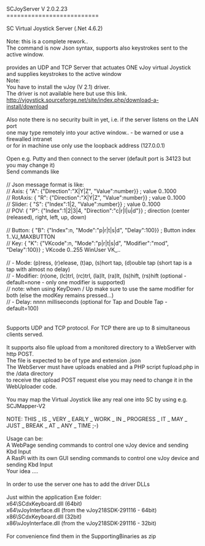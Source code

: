 SCJoyServer V 2.0.2.23<br>
==========================<br>
<br>
SC Virtual Joystick Server  (.Net 4.6.2)<br>
<br>
Note: this is a complete rework..<br>
The command is now Json syntax, supports also keystrokes sent to the active window.<br>
<br>
provides an UDP and TCP Server that actuates ONE vJoy virtual Joystick and supplies keystrokes to the active window<br>
Note: <br>
You have to install the vJoy (V 2.1) driver.<br>
The driver is not available here but use this link.<br>
http://vjoystick.sourceforge.net/site/index.php/download-a-install/download    <br>
<br>
Also note there is no security built in yet, i.e. if the server listens on the LAN port <br>
one may type remotely into your active window.. - be warned or use a firewalled intranet<br>
or for in machine use only use the loopback address (127.0.0.1)<br>
<br>
Open e.g. Putty and then connect to the server (default port is 34123 but you may change it)<br>
Send commands like <br>
<br>
      // Json message format is like:<br>
      // Axis:     { "A": {"Direction":"X|Y|Z", "Value":number}}        ; value 0..1000<br>
      // RotAxis:  { "R": {"Direction":"X|Y|Z", "Value":number}}        ; value 0..1000<br>
      // Slider:   { "S": {"Index":1|2, "Value":number}}                ; value 0..1000<br>
      // POV:      { "P": {"Index":1|2|3|4, "Direction":"c|r|l|u|d"}}   ; direction (center (released), right, left, up, down)<br>
	  <br>
      // Button:   { "B": {"Index":n, "Mode":"p|r|t|s|d", "Delay":100}}   ; Button index 1..VJ_MAXBUTTON<br>
      // Key:      { "K": {"VKcode":n, "Mode":"p|r|t|s|d", "Modifier":"mod", "Delay":100}}  ; VKcode 0..255 WinUser VK_..<br>
	  <br>
      // - Mode:    (p)ress, (r)elease, (t)ap, (s)hort tap, (d)ouble tap   (short tap is a tap with almost no delay)<br>
      // - Modifier:  (n)one, (lc)trl, (rc)trl, (la)lt, (ra)lt, (ls)hift, (rs)hift   (optional - default=none - only one modifier is supported)<br>
	  //   note: when using KeyDown / Up make sure to use the same modifier for both (else the modKey remains pressed...)<br>
      // - Delay:   nnnn  milliseconds (optional for Tap and Double Tap - default=100)<br>
<br>
<br>
Supports UDP and TCP protocol. For TCP there are up to 8 simultaneous clients served.<br>
<br>
It supports also file upload from a monitored directory to a WebServer with http POST.<br>
The file is expected to be of type and extension .json<br>
The WebServer must have uploads enabled and a PHP script fupload.php in the /data directory<br>
to receive the upload POST request else you may need to change it in the WebUploader code.<br>
<br>
You may map the Virtual Joystick like any real one into SC by using e.g. SCJMapper-V2<br>
<br>
NOTE: THIS _ IS _ VERY _ EARLY _ WORK _ IN _ PROGRESS _ IT _ MAY _ JUST _ BREAK _ AT _ ANY _ TIME ;-)<br>
<br>
Usage can be:<br>
  A WebPage sending commands to control one vJoy device and sending Kbd Input <br>
  A RasPi with its own GUI sending commands to control one vJoy device and sending Kbd Input <br>
  Your idea ....<br>
<br>
In order to use the server one has to add the driver DLLs <br>
<br>
Just within the application Exe folder:<br>
x64\SCdxKeyboard.dll   (64bit)<br>
x64\vJoyInterface.dll  (from the vJoy218SDK-291116 - 64bit)<br>
x86\SCdxKeyboard.dll   (32bit)<br>
x86\vJoyInterface.dll  (from the vJoy218SDK-291116 - 32bit)<br>
<br>
For convenience find them in the SupportingBinaries as zip<br>
<br>
<br>


